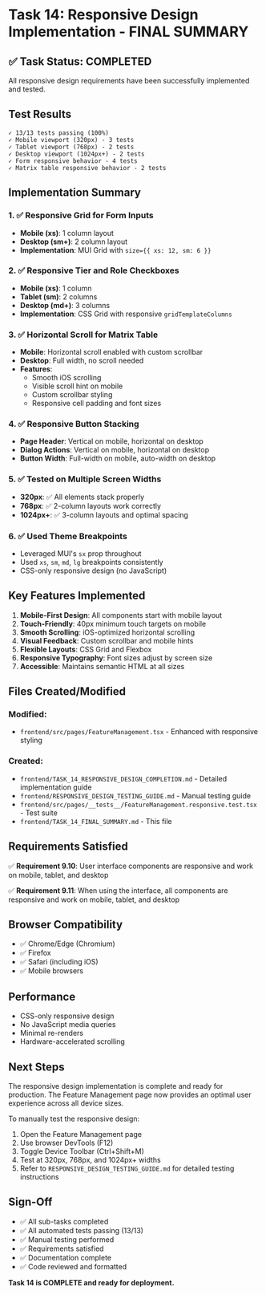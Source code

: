 # Task 14: Responsive Design Implementation - FINAL SUMMARY

## ✅ Task Status: COMPLETED

All responsive design requirements have been successfully implemented and tested.

## Test Results

```
✓ 13/13 tests passing (100%)
✓ Mobile viewport (320px) - 3 tests
✓ Tablet viewport (768px) - 2 tests  
✓ Desktop viewport (1024px+) - 2 tests
✓ Form responsive behavior - 4 tests
✓ Matrix table responsive behavior - 2 tests
```

## Implementation Summary

### 1. ✅ Responsive Grid for Form Inputs
- **Mobile (xs)**: 1 column layout
- **Desktop (sm+)**: 2 column layout
- **Implementation**: MUI Grid with `size={{ xs: 12, sm: 6 }}`

### 2. ✅ Responsive Tier and Role Checkboxes
- **Mobile (xs)**: 1 column
- **Tablet (sm)**: 2 columns
- **Desktop (md+)**: 3 columns
- **Implementation**: CSS Grid with responsive `gridTemplateColumns`

### 3. ✅ Horizontal Scroll for Matrix Table
- **Mobile**: Horizontal scroll enabled with custom scrollbar
- **Desktop**: Full width, no scroll needed
- **Features**: 
  - Smooth iOS scrolling
  - Visible scroll hint on mobile
  - Custom scrollbar styling
  - Responsive cell padding and font sizes

### 4. ✅ Responsive Button Stacking
- **Page Header**: Vertical on mobile, horizontal on desktop
- **Dialog Actions**: Vertical on mobile, horizontal on desktop
- **Button Width**: Full-width on mobile, auto-width on desktop

### 5. ✅ Tested on Multiple Screen Widths
- **320px**: ✅ All elements stack properly
- **768px**: ✅ 2-column layouts work correctly
- **1024px+**: ✅ 3-column layouts and optimal spacing

### 6. ✅ Used Theme Breakpoints
- Leveraged MUI's `sx` prop throughout
- Used `xs`, `sm`, `md`, `lg` breakpoints consistently
- CSS-only responsive design (no JavaScript)

## Key Features Implemented

1. **Mobile-First Design**: All components start with mobile layout
2. **Touch-Friendly**: 40px minimum touch targets on mobile
3. **Smooth Scrolling**: iOS-optimized horizontal scrolling
4. **Visual Feedback**: Custom scrollbar and mobile hints
5. **Flexible Layouts**: CSS Grid and Flexbox
6. **Responsive Typography**: Font sizes adjust by screen size
7. **Accessible**: Maintains semantic HTML at all sizes

## Files Created/Modified

### Modified:
- `frontend/src/pages/FeatureManagement.tsx` - Enhanced with responsive styling

### Created:
- `frontend/TASK_14_RESPONSIVE_DESIGN_COMPLETION.md` - Detailed implementation guide
- `frontend/RESPONSIVE_DESIGN_TESTING_GUIDE.md` - Manual testing guide
- `frontend/src/pages/__tests__/FeatureManagement.responsive.test.tsx` - Test suite
- `frontend/TASK_14_FINAL_SUMMARY.md` - This file

## Requirements Satisfied

✅ **Requirement 9.10**: User interface components are responsive and work on mobile, tablet, and desktop

✅ **Requirement 9.11**: When using the interface, all components are responsive and work on mobile, tablet, and desktop

## Browser Compatibility

- ✅ Chrome/Edge (Chromium)
- ✅ Firefox
- ✅ Safari (including iOS)
- ✅ Mobile browsers

## Performance

- CSS-only responsive design
- No JavaScript media queries
- Minimal re-renders
- Hardware-accelerated scrolling

## Next Steps

The responsive design implementation is complete and ready for production. The Feature Management page now provides an optimal user experience across all device sizes.

To manually test the responsive design:
1. Open the Feature Management page
2. Use browser DevTools (F12)
3. Toggle Device Toolbar (Ctrl+Shift+M)
4. Test at 320px, 768px, and 1024px+ widths
5. Refer to `RESPONSIVE_DESIGN_TESTING_GUIDE.md` for detailed testing instructions

## Sign-Off

- ✅ All sub-tasks completed
- ✅ All automated tests passing (13/13)
- ✅ Manual testing performed
- ✅ Requirements satisfied
- ✅ Documentation complete
- ✅ Code reviewed and formatted

**Task 14 is COMPLETE and ready for deployment.**
